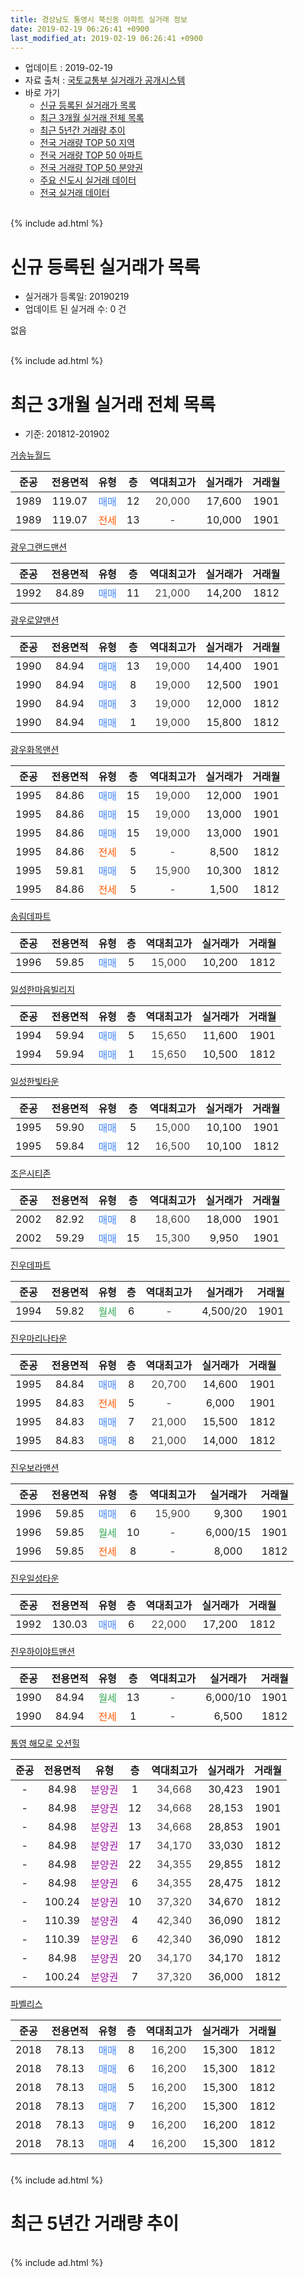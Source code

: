 ```yaml
---
title: 경상남도 통영시 북신동 아파트 실거래 정보
date: 2019-02-19 06:26:41 +0900
last_modified_at: 2019-02-19 06:26:41 +0900
---
```


* 업데이트 : 2019-02-19
* 자료 출처 : [국토교통부 실거래가 공개시스템](http://rt.molit.go.kr)
* 바로 가기
    * [신규 등록된 실거래가 목록](#신규-등록된-실거래가-목록)
    * [최근 3개월 실거래 전체 목록](#최근-3개월-실거래-전체-목록)
    * [최근 5년간 거래량 추이](#최근-5년간-거래량-추이)
    * [전국 거래량 TOP 50 지역](https://inasie.github.io/apt-trade-info/최근-3개월-전국에서-가장-거래가-많이-발생한-지역)
    * [전국 거래량 TOP 50 아파트](https://inasie.github.io/apt-trade-info/최근-3개월-전국에서-가장-거래가-많이-발생한-아파트)
    * [전국 거래량 TOP 50 분양권](https://inasie.github.io/apt-trade-info/최근-3개월-전국에서-가장-거래가-많이-발생한-분양권)
    * [주요 신도시 실거래 데이터](https://inasie.github.io/apt-trade-info/주요-신도시)
    * [전국 실거래 데이터](https://inasie.github.io/apt-trade-info/전국)
<br>
{% include ad.html %}
<br>

# 신규 등록된 실거래가 목록
* 실거래가 등록일: 20190219
* 업데이트 된 실거래 수: 0 건

없음

<br>
{% include ad.html %}
<br>

# 최근 3개월 실거래 전체 목록
* 기준: 201812-201902


[거송뉴월드](https://search.naver.com/search.naver?query=%EA%B2%BD%EC%83%81%EB%82%A8%EB%8F%84+%ED%86%B5%EC%98%81%EC%8B%9C+%EB%B6%81%EC%8B%A0%EB%8F%99+%EA%B1%B0%EC%86%A1%EB%89%B4%EC%9B%94%EB%93%9C)

|준공|전용면적|유형|층|역대최고가|실거래가|거래월|
|:---:|:---:|:---:|:---:|:---:|:---:|:---:|
|1989|119.07|<span style="color:#4285f3">매매</span>|12|<span style="color:#444444">20,000</span>|17,600|1901|
|1989|119.07|<span style="color:#ff5a00">전세</span>|13|<span style="color:#444444">-</span>|10,000|1901|

[광우그랜드맨션](https://search.naver.com/search.naver?query=%EA%B2%BD%EC%83%81%EB%82%A8%EB%8F%84+%ED%86%B5%EC%98%81%EC%8B%9C+%EB%B6%81%EC%8B%A0%EB%8F%99+%EA%B4%91%EC%9A%B0%EA%B7%B8%EB%9E%9C%EB%93%9C%EB%A7%A8%EC%85%98)

|준공|전용면적|유형|층|역대최고가|실거래가|거래월|
|:---:|:---:|:---:|:---:|:---:|:---:|:---:|
|1992|84.89|<span style="color:#4285f3">매매</span>|11|<span style="color:#444444">21,000</span>|14,200|1812|

[광우로얄맨션](https://search.naver.com/search.naver?query=%EA%B2%BD%EC%83%81%EB%82%A8%EB%8F%84+%ED%86%B5%EC%98%81%EC%8B%9C+%EB%B6%81%EC%8B%A0%EB%8F%99+%EA%B4%91%EC%9A%B0%EB%A1%9C%EC%96%84%EB%A7%A8%EC%85%98)

|준공|전용면적|유형|층|역대최고가|실거래가|거래월|
|:---:|:---:|:---:|:---:|:---:|:---:|:---:|
|1990|84.94|<span style="color:#4285f3">매매</span>|13|<span style="color:#444444">19,000</span>|14,400|1901|
|1990|84.94|<span style="color:#4285f3">매매</span>|8|<span style="color:#444444">19,000</span>|12,500|1901|
|1990|84.94|<span style="color:#4285f3">매매</span>|3|<span style="color:#444444">19,000</span>|12,000|1812|
|1990|84.94|<span style="color:#4285f3">매매</span>|1|<span style="color:#444444">19,000</span>|15,800|1812|

[광우화목맨션](https://search.naver.com/search.naver?query=%EA%B2%BD%EC%83%81%EB%82%A8%EB%8F%84+%ED%86%B5%EC%98%81%EC%8B%9C+%EB%B6%81%EC%8B%A0%EB%8F%99+%EA%B4%91%EC%9A%B0%ED%99%94%EB%AA%A9%EB%A7%A8%EC%85%98)

|준공|전용면적|유형|층|역대최고가|실거래가|거래월|
|:---:|:---:|:---:|:---:|:---:|:---:|:---:|
|1995|84.86|<span style="color:#4285f3">매매</span>|15|<span style="color:#444444">19,000</span>|12,000|1901|
|1995|84.86|<span style="color:#4285f3">매매</span>|15|<span style="color:#444444">19,000</span>|13,000|1901|
|1995|84.86|<span style="color:#4285f3">매매</span>|15|<span style="color:#444444">19,000</span>|13,000|1901|
|1995|84.86|<span style="color:#ff5a00">전세</span>|5|<span style="color:#444444">-</span>|8,500|1812|
|1995|59.81|<span style="color:#4285f3">매매</span>|5|<span style="color:#444444">15,900</span>|10,300|1812|
|1995|84.86|<span style="color:#ff5a00">전세</span>|5|<span style="color:#444444">-</span>|1,500|1812|

[송림데파트](https://search.naver.com/search.naver?query=%EA%B2%BD%EC%83%81%EB%82%A8%EB%8F%84+%ED%86%B5%EC%98%81%EC%8B%9C+%EB%B6%81%EC%8B%A0%EB%8F%99+%EC%86%A1%EB%A6%BC%EB%8D%B0%ED%8C%8C%ED%8A%B8)

|준공|전용면적|유형|층|역대최고가|실거래가|거래월|
|:---:|:---:|:---:|:---:|:---:|:---:|:---:|
|1996|59.85|<span style="color:#4285f3">매매</span>|5|<span style="color:#444444">15,000</span>|10,200|1812|

[일성한마음빌리지](https://search.naver.com/search.naver?query=%EA%B2%BD%EC%83%81%EB%82%A8%EB%8F%84+%ED%86%B5%EC%98%81%EC%8B%9C+%EB%B6%81%EC%8B%A0%EB%8F%99+%EC%9D%BC%EC%84%B1%ED%95%9C%EB%A7%88%EC%9D%8C%EB%B9%8C%EB%A6%AC%EC%A7%80)

|준공|전용면적|유형|층|역대최고가|실거래가|거래월|
|:---:|:---:|:---:|:---:|:---:|:---:|:---:|
|1994|59.94|<span style="color:#4285f3">매매</span>|5|<span style="color:#444444">15,650</span>|11,600|1901|
|1994|59.94|<span style="color:#4285f3">매매</span>|1|<span style="color:#444444">15,650</span>|10,500|1812|

[일성한빛타운](https://search.naver.com/search.naver?query=%EA%B2%BD%EC%83%81%EB%82%A8%EB%8F%84+%ED%86%B5%EC%98%81%EC%8B%9C+%EB%B6%81%EC%8B%A0%EB%8F%99+%EC%9D%BC%EC%84%B1%ED%95%9C%EB%B9%9B%ED%83%80%EC%9A%B4)

|준공|전용면적|유형|층|역대최고가|실거래가|거래월|
|:---:|:---:|:---:|:---:|:---:|:---:|:---:|
|1995|59.90|<span style="color:#4285f3">매매</span>|5|<span style="color:#444444">15,000</span>|10,100|1901|
|1995|59.84|<span style="color:#4285f3">매매</span>|12|<span style="color:#444444">16,500</span>|10,100|1812|

[조은시티존](https://search.naver.com/search.naver?query=%EA%B2%BD%EC%83%81%EB%82%A8%EB%8F%84+%ED%86%B5%EC%98%81%EC%8B%9C+%EB%B6%81%EC%8B%A0%EB%8F%99+%EC%A1%B0%EC%9D%80%EC%8B%9C%ED%8B%B0%EC%A1%B4)

|준공|전용면적|유형|층|역대최고가|실거래가|거래월|
|:---:|:---:|:---:|:---:|:---:|:---:|:---:|
|2002|82.92|<span style="color:#4285f3">매매</span>|8|<span style="color:#444444">18,600</span>|18,000|1901|
|2002|59.29|<span style="color:#4285f3">매매</span>|15|<span style="color:#444444">15,300</span>|9,950|1901|

[진우데파트](https://search.naver.com/search.naver?query=%EA%B2%BD%EC%83%81%EB%82%A8%EB%8F%84+%ED%86%B5%EC%98%81%EC%8B%9C+%EB%B6%81%EC%8B%A0%EB%8F%99+%EC%A7%84%EC%9A%B0%EB%8D%B0%ED%8C%8C%ED%8A%B8)

|준공|전용면적|유형|층|역대최고가|실거래가|거래월|
|:---:|:---:|:---:|:---:|:---:|:---:|:---:|
|1994|59.82|<span style="color:#34a853">월세</span>|6|<span style="color:#444444">-</span>|4,500/20|1901|

[진우마리나타운](https://search.naver.com/search.naver?query=%EA%B2%BD%EC%83%81%EB%82%A8%EB%8F%84+%ED%86%B5%EC%98%81%EC%8B%9C+%EB%B6%81%EC%8B%A0%EB%8F%99+%EC%A7%84%EC%9A%B0%EB%A7%88%EB%A6%AC%EB%82%98%ED%83%80%EC%9A%B4)

|준공|전용면적|유형|층|역대최고가|실거래가|거래월|
|:---:|:---:|:---:|:---:|:---:|:---:|:---:|
|1995|84.84|<span style="color:#4285f3">매매</span>|8|<span style="color:#444444">20,700</span>|14,600|1901|
|1995|84.83|<span style="color:#ff5a00">전세</span>|5|<span style="color:#444444">-</span>|6,000|1901|
|1995|84.83|<span style="color:#4285f3">매매</span>|7|<span style="color:#444444">21,000</span>|15,500|1812|
|1995|84.83|<span style="color:#4285f3">매매</span>|8|<span style="color:#444444">21,000</span>|14,000|1812|

[진우보라맨션](https://search.naver.com/search.naver?query=%EA%B2%BD%EC%83%81%EB%82%A8%EB%8F%84+%ED%86%B5%EC%98%81%EC%8B%9C+%EB%B6%81%EC%8B%A0%EB%8F%99+%EC%A7%84%EC%9A%B0%EB%B3%B4%EB%9D%BC%EB%A7%A8%EC%85%98)

|준공|전용면적|유형|층|역대최고가|실거래가|거래월|
|:---:|:---:|:---:|:---:|:---:|:---:|:---:|
|1996|59.85|<span style="color:#4285f3">매매</span>|6|<span style="color:#444444">15,900</span>|9,300|1901|
|1996|59.85|<span style="color:#34a853">월세</span>|10|<span style="color:#444444">-</span>|6,000/15|1901|
|1996|59.85|<span style="color:#ff5a00">전세</span>|8|<span style="color:#444444">-</span>|8,000|1812|

[진우일성타운](https://search.naver.com/search.naver?query=%EA%B2%BD%EC%83%81%EB%82%A8%EB%8F%84+%ED%86%B5%EC%98%81%EC%8B%9C+%EB%B6%81%EC%8B%A0%EB%8F%99+%EC%A7%84%EC%9A%B0%EC%9D%BC%EC%84%B1%ED%83%80%EC%9A%B4)

|준공|전용면적|유형|층|역대최고가|실거래가|거래월|
|:---:|:---:|:---:|:---:|:---:|:---:|:---:|
|1992|130.03|<span style="color:#4285f3">매매</span>|6|<span style="color:#444444">22,000</span>|17,200|1812|

[진우하이야트맨션](https://search.naver.com/search.naver?query=%EA%B2%BD%EC%83%81%EB%82%A8%EB%8F%84+%ED%86%B5%EC%98%81%EC%8B%9C+%EB%B6%81%EC%8B%A0%EB%8F%99+%EC%A7%84%EC%9A%B0%ED%95%98%EC%9D%B4%EC%95%BC%ED%8A%B8%EB%A7%A8%EC%85%98)

|준공|전용면적|유형|층|역대최고가|실거래가|거래월|
|:---:|:---:|:---:|:---:|:---:|:---:|:---:|
|1990|84.94|<span style="color:#34a853">월세</span>|13|<span style="color:#444444">-</span>|6,000/10|1901|
|1990|84.94|<span style="color:#ff5a00">전세</span>|1|<span style="color:#444444">-</span>|6,500|1812|

[통영 해모로 오션힐](https://search.naver.com/search.naver?query=%EA%B2%BD%EC%83%81%EB%82%A8%EB%8F%84+%ED%86%B5%EC%98%81%EC%8B%9C+%EB%B6%81%EC%8B%A0%EB%8F%99+%ED%86%B5%EC%98%81+%ED%95%B4%EB%AA%A8%EB%A1%9C+%EC%98%A4%EC%85%98%ED%9E%90)

|준공|전용면적|유형|층|역대최고가|실거래가|거래월|
|:---:|:---:|:---:|:---:|:---:|:---:|:---:|
|-|84.98|<span style="color:#9C11A5">분양권</span>|1|<span style="color:#444444">34,668</span>|30,423|1901|
|-|84.98|<span style="color:#9C11A5">분양권</span>|12|<span style="color:#444444">34,668</span>|28,153|1901|
|-|84.98|<span style="color:#9C11A5">분양권</span>|13|<span style="color:#444444">34,668</span>|28,853|1901|
|-|84.98|<span style="color:#9C11A5">분양권</span>|17|<span style="color:#444444">34,170</span>|33,030|1812|
|-|84.98|<span style="color:#9C11A5">분양권</span>|22|<span style="color:#444444">34,355</span>|29,855|1812|
|-|84.98|<span style="color:#9C11A5">분양권</span>|6|<span style="color:#444444">34,355</span>|28,475|1812|
|-|100.24|<span style="color:#9C11A5">분양권</span>|10|<span style="color:#444444">37,320</span>|34,670|1812|
|-|110.39|<span style="color:#9C11A5">분양권</span>|4|<span style="color:#444444">42,340</span>|36,090|1812|
|-|110.39|<span style="color:#9C11A5">분양권</span>|6|<span style="color:#444444">42,340</span>|36,090|1812|
|-|84.98|<span style="color:#9C11A5">분양권</span>|20|<span style="color:#444444">34,170</span>|34,170|1812|
|-|100.24|<span style="color:#9C11A5">분양권</span>|7|<span style="color:#444444">37,320</span>|36,000|1812|


<script async src="//pagead2.googlesyndication.com/pagead/js/adsbygoogle.js"></script>
<!-- 기본 -->
<ins class="adsbygoogle"
     style="display:block"
     data-ad-client="ca-pub-2446590836940007"
     data-ad-slot="1659523306"
     data-ad-format="auto"
     data-full-width-responsive="true"></ins>
<script>
(adsbygoogle = window.adsbygoogle || []).push({});
</script>


[파벨리스](https://search.naver.com/search.naver?query=%EA%B2%BD%EC%83%81%EB%82%A8%EB%8F%84+%ED%86%B5%EC%98%81%EC%8B%9C+%EB%B6%81%EC%8B%A0%EB%8F%99+%ED%8C%8C%EB%B2%A8%EB%A6%AC%EC%8A%A4)

|준공|전용면적|유형|층|역대최고가|실거래가|거래월|
|:---:|:---:|:---:|:---:|:---:|:---:|:---:|
|2018|78.13|<span style="color:#4285f3">매매</span>|8|<span style="color:#444444">16,200</span>|15,300|1812|
|2018|78.13|<span style="color:#4285f3">매매</span>|6|<span style="color:#444444">16,200</span>|15,300|1812|
|2018|78.13|<span style="color:#4285f3">매매</span>|5|<span style="color:#444444">16,200</span>|15,300|1812|
|2018|78.13|<span style="color:#4285f3">매매</span>|7|<span style="color:#444444">16,200</span>|15,300|1812|
|2018|78.13|<span style="color:#4285f3">매매</span>|9|<span style="color:#444444">16,200</span>|16,200|1812|
|2018|78.13|<span style="color:#4285f3">매매</span>|4|<span style="color:#444444">16,200</span>|15,300|1812|


<br>
{% include ad.html %}
<br>

# 최근 5년간 거래량 추이


<div style="width:100%;">
    <canvas id="deal_progress" height="200"></canvas>
</div>

<script>
new Chart(document.getElementById("deal_progress"), {
    type: 'line',
    data: {
        labels: ['201402','201403','201404','201405','201406','201407','201408','201409','201410','201411','201412','201501','201502','201503','201504','201505','201506','201507','201508','201509','201510','201511','201512','201601','201602','201603','201604','201605','201606','201607','201608','201609','201610','201611','201612','201701','201702','201703','201704','201705','201706','201707','201708','201709','201710','201711','201712','201801','201802','201803','201804','201805','201806','201807','201808','201809','201810','201811','201812','201901','201902'],
        datasets: [{
            label: '매매',
            pointRadius: 1,
            data: [9, 16, 31, 8, 8, 7, 4, 12, 9, 7, 6, 12, 6, 9, 15, 8, 6, 12, 9, 7, 7, 7, 11, 7, 8, 7, 6, 6, 10, 8, 5, 5, 9, 5, 0, 3, 5, 6, 3, 5, 3, 7, 6, 8, 2, 4, 2, 3, 2, 12, 9, 10, 16, 12, 16, 35, 44, 29, 24, 15, 0],
            borderColor: "rgba(255, 201, 14, 1)",
            backgroundColor: "rgba(255, 201, 14, 0.5)",
            fill: false,
            lineTension: 0
        },{
            label: '전월세',
            pointRadius: 1,
            data: [4, 4, 2, 3, 0, 0, 1, 1, 3, 2, 2, 1, 0, 0, 2, 1, 1, 3, 1, 3, 1, 2, 1, 0, 3, 2, 1, 3, 0, 2, 2, 1, 2, 3, 4, 2, 2, 3, 0, 1, 1, 2, 3, 0, 2, 6, 0, 0, 3, 2, 6, 2, 3, 1, 2, 2, 7, 3, 4, 5, 0],
            borderColor: "rgba(0, 141, 185, 1)",
            backgroundColor: "rgba(0, 141, 185, 0.5)",
            fill: false,
            lineTension: 0
        }
        ]
    },
    options: {
        responsive: true,
        title: {
            display: false
        },
        tooltips: {
            mode: 'index',
            intersect: false
        },
        hover: {
            mode: 'nearest',
            intersect: true
        },
        scales: {
            xAxes: [{
                display: true,
                scaleLabel: {
                    display: true,
                    labelString: '년/월'
                }
            }],
            yAxes: [{
                display: true,
                ticks: {
                    suggestedMin: 0,
                },
                scaleLabel: {
                    display: true,
                    labelString: '실거래 수'
                }
            }]
        }
    }
});

</script>


<br>
{% include ad.html %}
<br>

